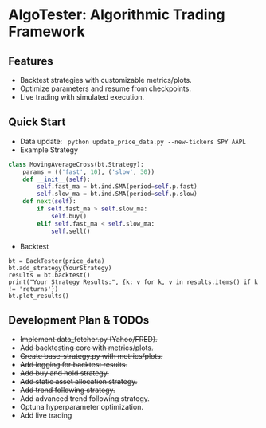 # AlgoTester: Algorithmic Trading Framework

## Features
- Backtest strategies with customizable metrics/plots.
- Optimize parameters and resume from checkpoints.
- Live trading with simulated execution.


## Quick Start
- Data update:
``` python update_price_data.py --new-tickers SPY AAPL```
- Example Strategy
```python
class MovingAverageCross(bt.Strategy):
    params = (('fast', 10), ('slow', 30))
    def __init__(self):
        self.fast_ma = bt.ind.SMA(period=self.p.fast)
        self.slow_ma = bt.ind.SMA(period=self.p.slow)
    def next(self):
        if self.fast_ma > self.slow_ma:
            self.buy()
        elif self.fast_ma < self.slow_ma:
            self.sell()
```
- Backtest
```
bt = BackTester(price_data)
bt.add_strategy(YourStrategy)
results = bt.backtest()
print("Your Strategy Results:", {k: v for k, v in results.items() if k != 'returns'})
bt.plot_results()
```

## Development Plan & TODOs
- ~~Implement data_fetcher.py (Yahoo/FRED).~~
- ~~Add backtesting core with metrics/plots.~~
- ~~Create base_strategy.py with metrics/plots.~~
- ~~Add logging for backtest results.~~
- ~~Add buy and hold strategy.~~
- ~~Add static asset allocation strategy.~~
- ~~Add trend following strategy.~~
- ~~Add advanced trend following strategy.~~
- Optuna hyperparameter optimization.
- Add live trading